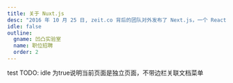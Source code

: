 ```yaml
---
title: 关于 Nuxt.js
desc: "2016 年 10 月 25 日, zeit.co 背后的团队对外发布了 Next.js，一个 React 的服务端渲染应用框架。几小时后，与 Next.js 异曲同工，一个基于 Vue.js 的服务端渲染应用框架应运而生，我们称之为：Nuxt.js。"
idle: false
outline:
  gname: 凹凸实验室
  name: 职位招聘
  order: 2
---
```


test
TODO: idle 为true说明当前页面是独立页面，不带边栏关联文档菜单